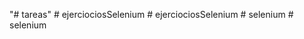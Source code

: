 "# tareas" 
#   e j e r c i o c i o s S e l e n i u m  
 #   e j e r c i o c i o s S e l e n i u m  
 #   s e l e n i u m  
 #   s e l e n i u m  
 